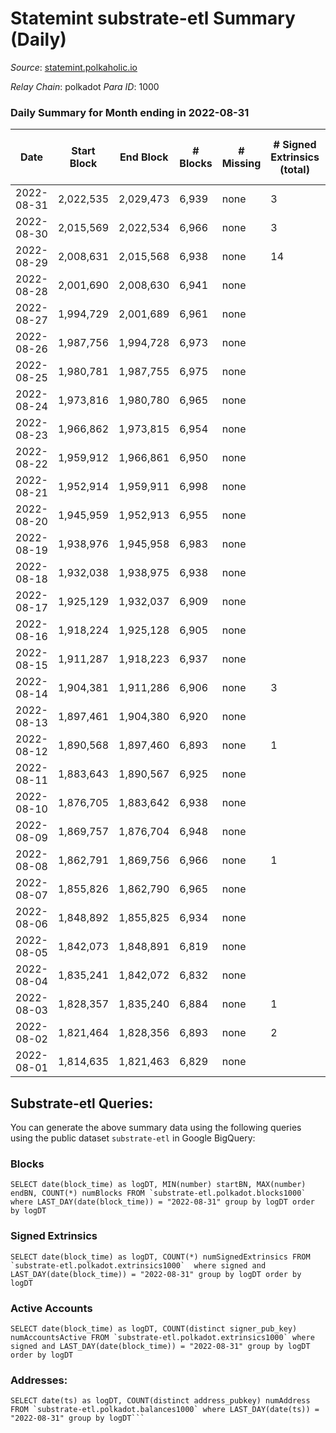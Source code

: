 # Statemint substrate-etl Summary (Daily)

_Source_: [statemint.polkaholic.io](https://statemint.polkaholic.io)

*Relay Chain*: polkadot
*Para ID*: 1000



### Daily Summary for Month ending in 2022-08-31


| Date | Start Block | End Block | # Blocks | # Missing | # Signed Extrinsics (total) | # Active Accounts | # Addresses with Balances | # Events | # Transfers | # XCM Transfers In | # XCM Transfers Out |
| ---- | ----------- | --------- | -------- | --------- | --------------------------- | ----------------- | ------------------------- | -------- | ----------- | ------------------ | ------------------- |
| 2022-08-31 | 2,022,535 | 2,029,473 | 6,939 | none  | 3 | 1 | 56 | 13,892 |   |   |   |
| 2022-08-30 | 2,015,569 | 2,022,534 | 6,966 | none  | 3 | 2 | 56 | 13,957 | 1  | 1 ($14.69) |   |
| 2022-08-29 | 2,008,631 | 2,015,568 | 6,938 | none  | 14 | 4 | 56 | 13,917 | 1 ($7.92) |   |   |
| 2022-08-28 | 2,001,690 | 2,008,630 | 6,941 | none  |  |  | 55 | 13,885 |   |   |   |
| 2022-08-27 | 1,994,729 | 2,001,689 | 6,961 | none  |  |  | 55 | 13,926 |   |   |   |
| 2022-08-26 | 1,987,756 | 1,994,728 | 6,973 | none  |  |  | 55 | 13,950 |   |   |   |
| 2022-08-25 | 1,980,781 | 1,987,755 | 6,975 | none  |  |  | 55 | 13,954 |   |   |   |
| 2022-08-24 | 1,973,816 | 1,980,780 | 6,965 | none  |  |  | 55 | 13,934 |   |   |   |
| 2022-08-23 | 1,966,862 | 1,973,815 | 6,954 | none  |  |  | 53 | 13,934 |   | 4 ($44.41) |   |
| 2022-08-22 | 1,959,912 | 1,966,861 | 6,950 | none  |  |  | 52 | 13,904 |   |   |   |
| 2022-08-21 | 1,952,914 | 1,959,911 | 6,998 | none  |  |  | 52 | 14,000 |   |   |   |
| 2022-08-20 | 1,945,959 | 1,952,913 | 6,955 | none  |  |  | 52 | 13,913 |   |   |   |
| 2022-08-19 | 1,938,976 | 1,945,958 | 6,983 | none  |  |  | 52 | 13,970 |   |   |   |
| 2022-08-18 | 1,932,038 | 1,938,975 | 6,938 | none  |  |  | 52 | 13,880 |   |   |   |
| 2022-08-17 | 1,925,129 | 1,932,037 | 6,909 | none  |  |  | 52 | 13,834 |   | 2 ($41.28) |   |
| 2022-08-16 | 1,918,224 | 1,925,128 | 6,905 | none  |  |  | 50 | 13,820 |   | 1 ($10.60) |   |
| 2022-08-15 | 1,911,287 | 1,918,223 | 6,937 | none  |  |  | 49 | 13,878 |   |   |   |
| 2022-08-14 | 1,904,381 | 1,911,286 | 6,906 | none  | 3 | 1 | 49 | 13,845 |   | 3 ($40.30) |   |
| 2022-08-13 | 1,897,461 | 1,904,380 | 6,920 | none  |  |  | 47 | 13,843 |   |   |   |
| 2022-08-12 | 1,890,568 | 1,897,460 | 6,893 | none  | 1 | 1 | 47 | 13,799 |   | 1 ($17.60) |   |
| 2022-08-11 | 1,883,643 | 1,890,567 | 6,925 | none  |  |  | 46 | 13,854 |   |   |   |
| 2022-08-10 | 1,876,705 | 1,883,642 | 6,938 | none  |  |  | 46 | 13,886 |   | 1 ($1.33) |   |
| 2022-08-09 | 1,869,757 | 1,876,704 | 6,948 | none  |  |  | 45 | 13,900 |   |   |   |
| 2022-08-08 | 1,862,791 | 1,869,756 | 6,966 | none  | 1 | 1 | 45 | 13,940 |   |   |   |
| 2022-08-07 | 1,855,826 | 1,862,790 | 6,965 | none  |  |  | 45 | 13,933 |   |   |   |
| 2022-08-06 | 1,848,892 | 1,855,825 | 6,934 | none  |  |  | 45 | 13,872 |   |   |   |
| 2022-08-05 | 1,842,073 | 1,848,891 | 6,819 | none  |  |  | 45 | 13,642 |   |   |   |
| 2022-08-04 | 1,835,241 | 1,842,072 | 6,832 | none  |  |  | 45 | 13,668 |   |   |   |
| 2022-08-03 | 1,828,357 | 1,835,240 | 6,884 | none  | 1 | 1 | 45 | 13,775 |   |   |   |
| 2022-08-02 | 1,821,464 | 1,828,356 | 6,893 | none  | 2 | 2 | 45 | 13,811 | 1 ($14.97) | 2 ($54.82) |   |
| 2022-08-01 | 1,814,635 | 1,821,463 | 6,829 | none  |  |  | 43 | 13,661 |   |   |   |

## Substrate-etl Queries:
You can generate the above summary data using the following queries using the public dataset `substrate-etl` in Google BigQuery:


### Blocks
```
SELECT date(block_time) as logDT, MIN(number) startBN, MAX(number) endBN, COUNT(*) numBlocks FROM `substrate-etl.polkadot.blocks1000`  where LAST_DAY(date(block_time)) = "2022-08-31" group by logDT order by logDT
```


### Signed Extrinsics
```
SELECT date(block_time) as logDT, COUNT(*) numSignedExtrinsics FROM `substrate-etl.polkadot.extrinsics1000`  where signed and LAST_DAY(date(block_time)) = "2022-08-31" group by logDT order by logDT
```


### Active Accounts
```
SELECT date(block_time) as logDT, COUNT(distinct signer_pub_key) numAccountsActive FROM `substrate-etl.polkadot.extrinsics1000` where signed and LAST_DAY(date(block_time)) = "2022-08-31" group by logDT order by logDT
```


### Addresses:
```
SELECT date(ts) as logDT, COUNT(distinct address_pubkey) numAddress FROM `substrate-etl.polkadot.balances1000` where LAST_DAY(date(ts)) = "2022-08-31" group by logDT```


